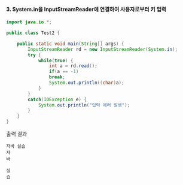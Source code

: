 #### 3. System.in을 InputStreamReader에 연결하여 사용자로부터 키 입력

```java
import java.io.*;

public class Test2 {

	public static void main(String[] args) {
		InputStreamReader rd = new InputStreamReader(System.in);
		try {
			while(true) {
				int a = rd.read();
				if(a == -1)
				break;
				System.out.println((char)a);
			}
		}
		catch(IOException e) {
			System.out.println("입력 에러 발생");
		}
	}
}
```
출력 결과
```
자바 실습
자
바
 
실
습
```


